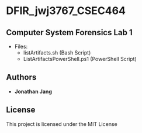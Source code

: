 # DFIR_jwj3767_CSEC464

## Computer System Forensics Lab 1
 - Files: 
    - listArtifacts.sh (Bash Script)
    - ListArtifactsPowerShell.ps1 (PowerShell Script)

## Authors

* **Jonathan Jang**

## License

This project is licensed under the MIT License
